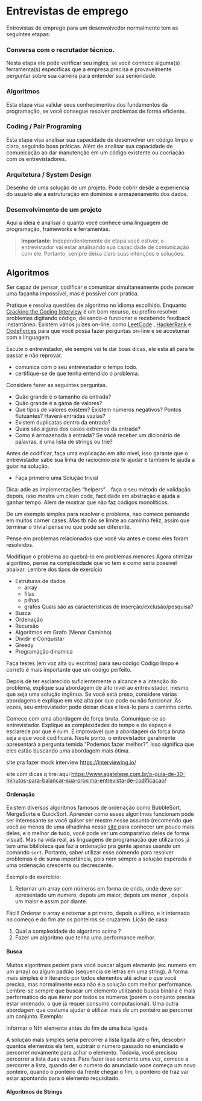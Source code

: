 # Entrevistas de emprego

Entrevistas de emprego para um desenvolvedor normalmente tem as seguintes etapas:

### Conversa com o recrutador técnico.
Nesta etapa ele pode verificar seu ingles, se você conhece alguma(s) ferramenta(s) especificas que a empresa precisa e provavelmente perguntar sobre sua carreira para entender sua senioridade.
### Algoritmos
Esta etapa visa validar seus conhecimentos dos fundamentos da programação, se você consegue resolver problemas de forma eficiente.
### Coding / Pair Programing
Esta etapa visa analisar sua capacidade de desenvolver um código limpo e claro, seguindo boas práticas. Além de analisar sua capacidade de comunicação ao dar manutenção em um código existente ou cocriação com os entrevistadores.
### Arquitetura / System Design
Desenho de uma solução de um projeto.  Pode cobrir desde a experiencia do usuário ate a estruturação em domínios e armazenamento dos dados. 
### Desenvolvimento de um projeto
Aqui a ideia é analisar o quanto você conhece uma linguagem de programação, frameworks e ferramentas.

> **Importante**: Independentemente de etapa você estiver, o entrevistador vai estar analisando sua capacidade de comunicação com ele. Portanto, sempre deixa claro suas intenções e soluções.


## Algoritmos
Ser capaz de pensar, codificar e comunicar simultaneamente pode parecer uma façanha impossível, mas é possível com pratica.

Pratique e resolva questões de algoritmo no idioma escolhido. Enquanto [Cracking the Coding Interview](http://www.crackingthecodinginterview.com/) é um bom recurso, eu prefiro resolver problemas digitando código, deixando-o funcionar e recebendo feedback instantâneo. Existem vários juízes on-line, como [LeetCode](https://leetcode.com/) , [HackerRank](https://www.hackerrank.com/) e [CodeForces](http://codeforces.com/) para que você possa fazer perguntas on-line e se acostumar com a linguagem.
  
Escute o entrevistador, ele sempre vai te dar boas dicas, ele esta ali para te passar e não reprovar.
- comunica com o seu entrevistador o tempo todo.
- certifique-se de que tenha entendido o problema.

Considere fazer as seguintes perguntas.
-   Quão grande é o tamanho da entrada?
-   Quão grande é a gama de valores?
-   Que tipos de valores existem? Existem números negativos? Pontos flutuantes? Haverá entradas vazias?
-   Existem duplicatas dentro da entrada?
-   Quais são alguns dos casos extremos da entrada?
-   Como é armazenada a entrada? Se você receber um dicionário de palavras, é uma lista de strings ou trie?

Antes de codificar, faça uma explicação em alto nível, isso garante que o entrevistador sabe sua linha de raciocínio pra te ajudar e também te ajuda a guiar na solução.

- Faça primeiro uma Solução trivial

Dica: adie as implementações “helpers”… faça o seu método de validação depois, isso mostra um clean code, facilidade em abstração e ajuda a ganhar tempo. Alem de mostrar que não faz códigos monolíticos.

De um exemplo simples para resolver o problema, nao comece pensando em muitos corner cases. Mas tb não se limite ao caminho feliz, assim que terminar o trivial pense no que pode ser diferente.

Pense em problemas relacionados que você viu antes e como eles foram resolvidos.

Modifique o problema ao quebrá-lo em problemas menores
Agora otimizar algoritmo, pense na complexidade que vc tem e como seria possível abaixar.
Lembre dos tipos de exercício
- Estruturas de dados
	- array
	- filas
	- pilhas
	- grafos
Quais são as características de inserção/exclusão/pesquisa?
- Busca
- Ordenação
- Recursão
- Algoritmos em Grafo (Menor Caminho)
- Dividir e Conquistar
- Greedy
- Programação dinamica
 
Faça testes (em voz alta ou escritos) para seu código
Código limpo e correto é mais importante que um código perfeito.

 
 Depois de ter esclarecido suficientemente o alcance e a intenção do problema, explique sua abordagem de alto nível ao entrevistador, mesmo que seja uma solução ingênua. Se você está preso, considere várias abordagens e explique em voz alta por que pode ou não funcionar. Às vezes, seu entrevistador pode deixar dicas e levá-lo para o caminho certo.

Comece com uma abordagem de força bruta. Comunique-se ao entrevistador. Explique as complexidades do tempo e do espaço e esclarece por que é ruim. É improvável que a abordagem da força bruta seja a que você codificará. Neste ponto, o entrevistador geralmente apresentará a pergunta temida “Podemos fazer melhor?”. Isso significa que eles estão buscando uma abordagem mais ótima.


site pra fazer mock interview https://interviewing.io/

site com dicas q tirei aqui https://www.agatetepe.com.br/o-guia-de-30-minutos-para-balancar-sua-proxima-entrevista-de-codificacao/

#### Ordenação

Existem diversos algoritmos famosos de ordenação como BubbleSort, MergeSorte e QuickSort. Aprender como esses algoritmos funcionam pode ser interessante se você quiser ser mestre nesse assunto (recomendo que você ao menos de uma olhadinha nesse [site](https://www.toptal.com/developers/sorting-algorithms) para conhecer um pouco mais deles, e o melhor de tudo, você pode ver um comparativo deles de forma visual).  Mas na vida real, as linguagens de programação que utilizamos já tem uma biblioteca que faz a ordenação pra gente apenas usando um comando `sort`. Portanto, saber utilizar esse comendo para resolver problemas é de suma importância, pois nem sempre a solução esperada é uma ordenação crescente ou decrescente.

Exemplo de exercício:

1) Retornar um array com números em forma de onda, onde deve ser apresentado um numero, depois um maior, depois um menor , depois um maior e assim por diante.

Fácil! Ordenar o array e retornar a primeiro, depois o ultimo, e ir internado no começo e do fim ate os ponteiros se cruzarem.
Lição de casa:
1) Qual a complexidade do algoritmo acima ?
2) Fazer um algoritmo que tenha uma performance melhor.

#### Busca

Muitos algoritmos pedem para você buscar algum elemento (ex. numero em um array) ou algum padrão (sequencia de letras em uma string). A forma mais simples é ir iterando por todos elementos até achar o que você precisa, mas normalmente essa não é a solução com melhor performance.  Lembre-se sempre que buscar um elemento utilizando busca binária é mais performático do que iterar por todos os números (porém o conjunto precisa estar ordenado, o que já requer consumo computacional). Uma outra abordagem que costuma ajudar é utilizar mais de um ponteiro ao percorrer um conjunto. Exemplo:

Informar o Nth elemento antes do fim de uma lista ligada.

A solução mais simples seria percorrer a lista ligada ate o fim, descobrir quantos elementos ela tem, subtrair o numero passado no enunciado e percorrer novamente para achar o elemento. Todavia, você precisou percorrer a lista duas vezes. Para fazer isso somente uma vez, comece a percorrer a lista, quando der o numero do anunciado voce começa um novo ponteiro, quando o ponteiro da frente chegar o fim, o ponteiro de traz vai estar apontando para o elemento requisitado.

#### Algoritmos de Strings
